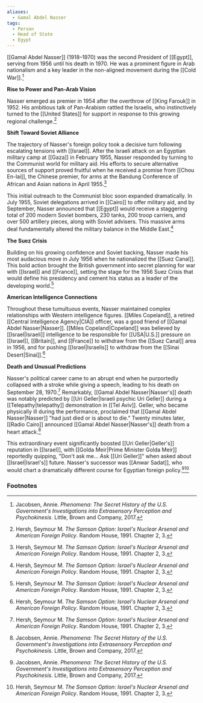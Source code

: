 ```yaml
---
aliases:
  - Gamal Abdel Nasser
tags:
  - Person
  - Head of State
  - Egypt
---
```

[[Gamal Abdel Nasser]] (1918–1970) was the second President of [[Egypt]], serving from 1956 until his death in 1970. He was a prominent figure in Arab nationalism and a key leader in the non-aligned movement during the [[Cold War]].[^1]

**Rise to Power and Pan-Arab Vision**

Nasser emerged as premier in 1954 after the overthrow of [[King Farouk]] in 1952. His ambitious talk of Pan-Arabism rattled the Israelis, who instinctively turned to the [[United States]] for support in response to this growing regional challenge.[^2]

**Shift Toward Soviet Alliance**

The trajectory of Nasser's foreign policy took a decisive turn following escalating tensions with [[Israel]]. After the Israeli attack on an Egyptian military camp at [[Gaza]] in February 1955, Nasser responded by turning to the Communist world for military aid. His efforts to secure alternative sources of support proved fruitful when he received a promise from [[Chou En-lai]], the Chinese premier, for arms at the Bandung Conference of African and Asian nations in April 1955.[^2]

This initial outreach to the Communist bloc soon expanded dramatically. In July 1955, Soviet delegations arrived in [[Cairo]] to offer military aid, and by September, Nasser announced that [[Egypt]] would receive a staggering total of 200 modern Soviet bombers, 230 tanks, 200 troop carriers, and over 500 artillery pieces, along with Soviet advisers. This massive arms deal fundamentally altered the military balance in the Middle East.[^2]

**The Suez Crisis**

Building on his growing confidence and Soviet backing, Nasser made his most audacious move in July 1956 when he nationalized the [[Suez Canal]]. This bold action brought the British government into secret planning for war with [[Israel]] and [[France]], setting the stage for the 1956 Suez Crisis that would define his presidency and cement his status as a leader of the developing world.[^2]

**American Intelligence Connections**

Throughout these tumultuous events, Nasser maintained complex relationships with Western intelligence figures. [[Miles Copeland]], a retired [[Central Intelligence Agency|CIA]] officer, was a good friend of [[Gamal Abdel Nasser|Nasser]]. [[Miles Copeland|Copeland]] was believed by [[Israel|Israeli]] intelligence to be responsible for [[USA|U.S.]] pressure on [[Israel]], [[Britain]], and [[France]] to withdraw from the [[Suez Canal]] area in 1956, and for pushing [[Israel|Israelis]] to withdraw from the [[Sinai Desert|Sinai]].[^2]

**Death and Unusual Predictions**

Nasser's political career came to an abrupt end when he purportedly collapsed with a stroke while giving a speech, leading to his death on September 28, 1970.[^2] Remarkably, [[Gamal Abdel Nasser|Nasser's]] death was notably predicted by [[Uri Geller|Israeli psychic Uri Geller]] during a [[Telepathy|telepathy]] demonstration in [[Tel Aviv]]. Geller, who became physically ill during the performance, proclaimed that [[Gamal Abdel Nasser|Nasser]] "had just died or is about to die." Twenty minutes later, [[Radio Cairo]] announced [[Gamal Abdel Nasser|Nasser's]] death from a heart attack.[^1]

This extraordinary event significantly boosted [[Uri Geller|Geller's]] reputation in [[Israel]], with [[Golda Meir|Prime Minister Golda Meir]] reportedly quipping, "Don't ask me... Ask [[Uri Geller]]" when asked about [[Israel|Israel's]] future. Nasser's successor was [[Anwar Sadat]], who would chart a dramatically different course for Egyptian foreign policy.[^1][^2]
### Footnotes

[^1]: Jacobsen, Annie. _Phenomena: The Secret History of the U.S. Government's Investigations into Extrasensory Perception and Psychokinesis_. Little, Brown and Company, 2017.
[^2]: Hersh, Seymour M. _The Samson Option: Israel's Nuclear Arsenal and American Foreign Policy_. Random House, 1991. Chapter 2, 3.